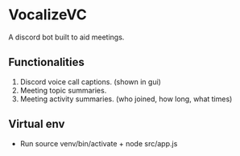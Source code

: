 # VocalizeVC
A discord bot built to aid meetings. 

## Functionalities
1. Discord voice call captions. (shown in gui)
2. Meeting topic summaries.
3. Meeting activity summaries. (who joined, how long, what times)

## Virtual env
- Run source venv/bin/activate + node src/app.js